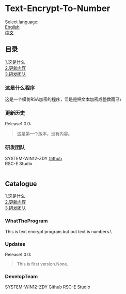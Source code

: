 # Text-Encrypt-To-Number
Select language:\
[English](#Catalogue)\
[中文](#目录)


## 目录
[1.这是什么](#这是什么程序)\
[2.更新内容](#更新历史)\
[3.研发团队](#研发团队)


### 这是什么程序 
这是一个模仿RSA加密的程序，但是是把文本加密成整数而已\

### 更新历史 
Release1.0.0:
>这是第一个版本，没有内容。

### 研发团队 
SYSTEM-WIN12-ZDY [Github](https://www.github.com/SYSTEM-WIN12-ZDY)\
RSC-E Studio
<br><br>
## Catalogue
[1.这是什么](#WhatTheProgram)\
[2.更新内容](#Updates)\
[3.研发团队](#DevelopTeam)


### WhatTheProgram
This is text encrypt program.but out text is numbers.\

### Updates 
Release1.0.0:
>This is first version.None.

### DevelopTeam 
SYSTEM-WIN12-ZDY [Github](https://www.github.com/SYSTEM-WIN12-ZDY)
RSC-E Studio

